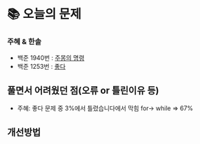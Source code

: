  # 📚 오늘의 문제

### 주혜 & 한솔
- 백준 1940번 : [주몽의 명령](https://www.acmicpc.net/problem/1940)
- 백준 1253번 : [좋다](https://www.acmicpc.net/problem/1253)

## 풀면서 어려웠던 점(오류 or 틀린이유 등)
- 주혜: 좋다 문제 중 3%에서 틀렸습니다에서 막힘
        for-> while => 67%

## 개선방법



